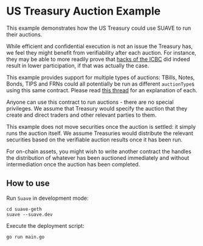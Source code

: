 # US Treasury Auction Example

This example demonstrates how the US Treasury could use SUAVE to run their auctions.

While efficient and confidential execution is not an issue the Treasury has, we feel they might benefit from verifiability after each auction. For instance, they may be able to more readily prove that [hacks of the ICBC](https://twitter.com/jameslavish/status/1724541469476991139) did indeed result in lower participation, if that was actually the case.

This example provides support for multiple types of auctions: TBills, Notes, Bonds, TIPS and FRNs could all potentially be run as different `auctionType`s using this same contract. Please read [this thread](https://twitter.com/jameslavish/status/1577334009092198400) for an explanation of each.

Anyone can use this contract to run auctions - there are no special privileges. We assume that Treasury would specify the auction that they create and direct traders and other relevant parties to them.

This example does not move securities once the auction is settled: it simply runs the auction itself. We assume Treasuries would distribute the relevant securities based on the verifiable auction results once it has been run. 

For on-chain assets, you might wish to write another contract the handles the distribution of whatever has been auctioned immediately and without intermediation once the auction has been completed.

## How to use

Run `Suave` in development mode:

```
cd suave-geth
suave --suave.dev
```

Execute the deployment script:

```
go run main.go
```

